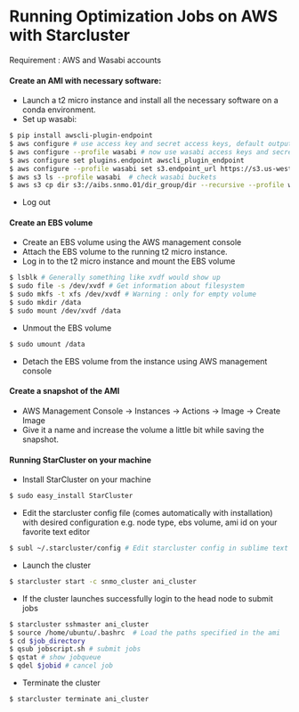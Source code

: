 # Running Optimization Jobs on AWS with Starcluster
Requirement : AWS and Wasabi accounts

#### Create an AMI with necessary software:
* Launch a t2 micro instance and install all the necessary software on a conda environment.
* Set up wasabi:
```sh
$ pip install awscli-plugin-endpoint
$ aws configure # use access key and secret access keys, default output: json, region us-east-1
$ aws configure --profile wasabi # now use wasabi access keys and secret access keys,region us-west-1
$ aws configure set plugins.endpoint awscli_plugin_endpoint
$ aws configure --profile wasabi set s3.endpoint_url https://s3.us-west-1.wasabisys.com
$ aws s3 ls --profile wasabi  # check wasabi buckets
$ aws s3 cp dir s3://aibs.snmo.01/dir_group/dir --recursive --profile wasabi
```
* Log out

#### Create an EBS volume

* Create an EBS volume using the AWS management console
* Attach the EBS volume to the running t2 micro instance.
* Log in to the t2 micro instance and mount the EBS volume
```sh
$ lsblk # Generally something like xvdf would show up
$ sudo file -s /dev/xvdf # Get information about filesystem
$ sudo mkfs -t xfs /dev/xvdf # Warning : only for empty volume
$ sudo mkdir /data
$ sudo mount /dev/xvdf /data
```
* Unmout the EBS volume
```sh
$ sudo umount /data
```
* Detach the EBS volume from the instance using AWS management console

#### Create a snapshot of the AMI
* AWS Management Console -> Instances -> Actions -> Image -> Create Image
* Give it a name and increase the volume a little bit while saving the snapshot.

#### Running StarCluster on your machine

* Install StarCluster on your machine
```sh
$ sudo easy_install StarCluster
```

* Edit the starcluster config file (comes automatically with installation) with desired configuration e.g. node type, ebs volume, ami id on your favorite text editor
```sh
$ subl ~/.starcluster/config # Edit starcluster config in sublime text
```

* Launch the cluster
```sh
$ starcluster start -c snmo_cluster ani_cluster
```

* If the cluster launches successfully login to the head node to submit jobs
```sh
$ starcluster sshmaster ani_cluster
$ source /home/ubuntu/.bashrc  # Load the paths specified in the ami
$ cd $job_directory
$ qsub jobscript.sh # submit jobs
$ qstat # show jobqueue
$ qdel $jobid # cancel job
```

* Terminate the cluster
```sh
$ starcluster terminate ani_cluster
```
